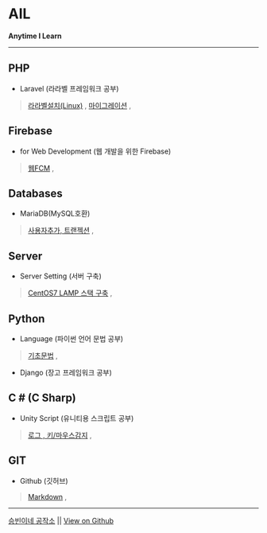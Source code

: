 # AIL

**Anytime I Learn**

---

## PHP

- Laravel (라라벨 프레임워크 공부)
> [라라벨설치(Linux)](./php_laravel_installation.md) ,
> [마이그레이션](./php_laravel_migrations.md) ,


## Firebase

- for Web Development (웹 개발을 위한 Firebase)
> [웹FCM](./firebase_web_fcm.md) ,


## Databases

- MariaDB(MySQL호환)
> [사용자추가, 트랜젝션](./mariadb_sql.md) ,


## Server

- Server Setting (서버 구축)
> [CentOS7 LAMP 스택 구축](./server_centos7_lamp.md) ,


## Python

- Language (파이썬 언어 문법 공부)
> [기초문법](./language_python.md) ,

- Django (장고 프레임워크 공부)


## C \# (C Sharp)

- Unity Script (유니티용 스크립트 공부)
> [로그 , 키/마우스감지](./csharp_unity.md) ,

## GIT

- Github (깃허브)
> [Markdown](./git_hub_markdown.md) ,

---

<p>
  <a target="_blank" href="http://sbsoft.kr/home/">승빈이네 공작소</a> ||
  <a target="_blank" href="https://github.com/denlyou/AIL">View on Github</a>
</p>
